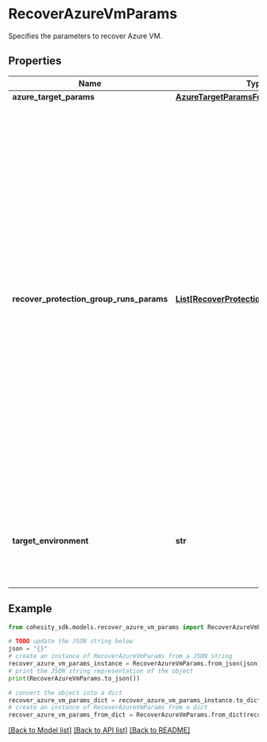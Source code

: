 # RecoverAzureVmParams

Specifies the parameters to recover Azure VM.

## Properties

Name | Type | Description | Notes
------------ | ------------- | ------------- | -------------
**azure_target_params** | [**AzureTargetParamsForRecoverVm**](AzureTargetParamsForRecoverVm.md) |  | [optional] 
**recover_protection_group_runs_params** | [**List[RecoverProtectionGroupRunParams]**](RecoverProtectionGroupRunParams.md) | Specifies the Protection Group Runs params to recover. All the VM&#39;s that are successfully backed up by specified Runs will be recovered. This can be specified along with individual snapshots of VMs. User has to make sure that specified Object snapshots and Protection Group Runs should not have any intersection. For example, user cannot specify multiple Runs which has same Object or an Object snapshot and a Run which has same Object&#39;s snapshot. | [optional] 
**target_environment** | **str** | Specifies the environment of the recovery target. The corresponding params below must be filled out. | 

## Example

```python
from cohesity_sdk.models.recover_azure_vm_params import RecoverAzureVmParams

# TODO update the JSON string below
json = "{}"
# create an instance of RecoverAzureVmParams from a JSON string
recover_azure_vm_params_instance = RecoverAzureVmParams.from_json(json)
# print the JSON string representation of the object
print(RecoverAzureVmParams.to_json())

# convert the object into a dict
recover_azure_vm_params_dict = recover_azure_vm_params_instance.to_dict()
# create an instance of RecoverAzureVmParams from a dict
recover_azure_vm_params_from_dict = RecoverAzureVmParams.from_dict(recover_azure_vm_params_dict)
```
[[Back to Model list]](../README.md#documentation-for-models) [[Back to API list]](../README.md#documentation-for-api-endpoints) [[Back to README]](../README.md)


